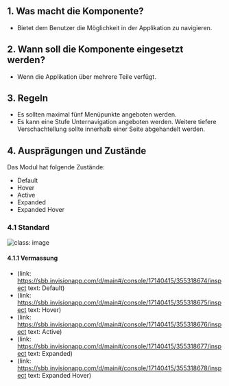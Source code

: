 ## 1. Was macht die Komponente? 
* Bietet dem Benutzer die Möglichkeit in der Applikation zu navigieren.

## 2. Wann soll die Komponente eingesetzt werden? 
* Wenn die Applikation über mehrere Teile verfügt.

## 3. Regeln
* Es sollten maximal fünf Menüpunkte angeboten werden.
* Es kann eine Stufe Unternavigation angeboten werden. Weitere tiefere Verschachtellung sollte innerhalb einer Seite abgehandelt werden.

## 4. Ausprägungen und Zustände 
Das Modul hat folgende Zustände:
* Default
* Hover
* Active
* Expanded
* Expanded Hover

### 4.1 Standard
![](https://raw.githubusercontent.com/sbb-design-systems/sbb-design-system/master/webapp/modules/mainnavigation/images/mainnavigation_default.png 'class: image')

#### 4.1.1 Vermassung
* (link: https://sbb.invisionapp.com/d/main#/console/17140415/355318674/inspect text: Default)
* (link: https://sbb.invisionapp.com/d/main#/console/17140415/355318675/inspect text: Hover)
* (link: https://sbb.invisionapp.com/d/main#/console/17140415/355318676/inspect text: Active)
* (link: https://sbb.invisionapp.com/d/main#/console/17140415/355318677/inspect text: Expanded)
* (link: https://sbb.invisionapp.com/d/main#/console/17140415/355318678/inspect text: Expanded Hover)